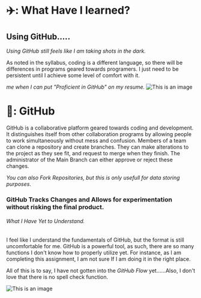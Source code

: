 # ✈️: What Have I learned?

## Using GitHub..... 

*Using GitHub still feels like I am taking shots in the dark.* 

As noted in the syllabus, coding is a different language, so there will be differences in programs geared towards programers. I just need to be persistent until I achieve some level of comfort with it.


*me when I can put "Proficient in GitHub" on my resume.*
![This is an image](https://media.giphy.com/media/SsTcO55LJDBsI/giphy.gif) 

# 🐙: GitHub

GitHub is a collaborative platform geared towards coding and development. It distinguishes itself from other collaboration programs by allowing people to work simultaneously without mess and confusion. Members of a team can clone a repository and create branches. They can make alterations to the project as they see fit, and request to merge when they finish. The administrator of the Main Branch can either approve or reject these changes. 

*You can also Fork Repositories, but this is only usefull for data storing purposes.*

### GitHub Tracks Changes and Allows for experimentation without risking the final product.

###### What I Have Yet to Understand.

I feel like I understand the fundamentals of GitHub, but the format is still uncomfortable for me. GitHub is a powerful tool, as such, there are so many functions I don't know how to properly utilize yet. For instance, as I am completing this assignment, I am not sure If I am doing it in the right place. 

All of this is to say, I have not gotten into the *GitHub Flow* yet......Also, I don't love that there is no spell check function. 

![This is an image](https://media.giphy.com/media/xT0Gqz4x4eLd5gDtaU/giphy.gif)
